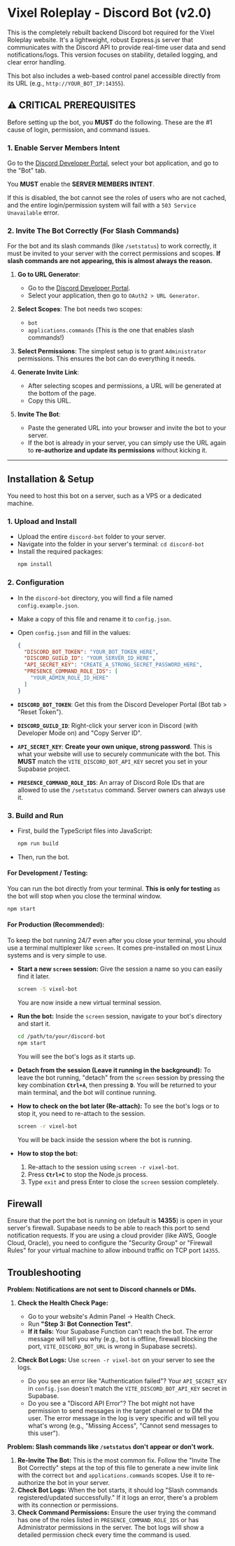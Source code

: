 # Vixel Roleplay - Discord Bot (v2.0)

This is the completely rebuilt backend Discord bot required for the Vixel Roleplay website. It's a lightweight, robust Express.js server that communicates with the Discord API to provide real-time user data and send notifications/logs. This version focuses on stability, detailed logging, and clear error handling.

This bot also includes a web-based control panel accessible directly from its URL (e.g., `http://YOUR_BOT_IP:14355`).

## ⚠️ CRITICAL PREREQUISITES

Before setting up the bot, you **MUST** do the following. These are the #1 cause of login, permission, and command issues.

### 1. Enable Server Members Intent

Go to the [Discord Developer Portal](https://discord.com/developers/applications), select your bot application, and go to the "Bot" tab.

You **MUST** enable the **SERVER MEMBERS INTENT**.

If this is disabled, the bot cannot see the roles of users who are not cached, and the entire login/permission system will fail with a `503 Service Unavailable` error.

### 2. Invite The Bot Correctly (For Slash Commands)

For the bot and its slash commands (like `/setstatus`) to work correctly, it must be invited to your server with the correct permissions and scopes. **If slash commands are not appearing, this is almost always the reason.**

1.  **Go to URL Generator**:
    *   Go to the [Discord Developer Portal](https://discord.com/developers/applications).
    *   Select your application, then go to `OAuth2 > URL Generator`.

2.  **Select Scopes**: The bot needs two scopes:
    *   `bot`
    *   `applications.commands` (This is the one that enables slash commands!)

3.  **Select Permissions**: The simplest setup is to grant `Administrator` permissions. This ensures the bot can do everything it needs.

4.  **Generate Invite Link**:
    *   After selecting scopes and permissions, a URL will be generated at the bottom of the page.
    *   Copy this URL.

5.  **Invite The Bot**:
    *   Paste the generated URL into your browser and invite the bot to your server.
    *   If the bot is already in your server, you can simply use the URL again to **re-authorize and update its permissions** without kicking it.

---

## Installation & Setup

You need to host this bot on a server, such as a VPS or a dedicated machine.

### 1. Upload and Install

-   Upload the entire `discord-bot` folder to your server.
-   Navigate into the folder in your server's terminal: `cd discord-bot`
-   Install the required packages:
    ```bash
    npm install
    ```

### 2. Configuration

-   In the `discord-bot` directory, you will find a file named `config.example.json`.
-   Make a copy of this file and rename it to `config.json`.
-   Open `config.json` and fill in the values:

    ```json
    {
      "DISCORD_BOT_TOKEN": "YOUR_BOT_TOKEN_HERE",
      "DISCORD_GUILD_ID": "YOUR_SERVER_ID_HERE",
      "API_SECRET_KEY": "CREATE_A_STRONG_SECRET_PASSWORD_HERE",
      "PRESENCE_COMMAND_ROLE_IDS": [
        "YOUR_ADMIN_ROLE_ID_HERE"
      ]
    }
    ```

-   **`DISCORD_BOT_TOKEN`**: Get this from the Discord Developer Portal (Bot tab > "Reset Token").
-   **`DISCORD_GUILD_ID`**: Right-click your server icon in Discord (with Developer Mode on) and "Copy Server ID".
-   **`API_SECRET_KEY`**: **Create your own unique, strong password**. This is what your website will use to securely communicate with the bot. This **MUST** match the `VITE_DISCORD_BOT_API_KEY` secret you set in your Supabase project.
-   **`PRESENCE_COMMAND_ROLE_IDS`**: An array of Discord Role IDs that are allowed to use the `/setstatus` command. Server owners can always use it.

### 3. Build and Run

- First, build the TypeScript files into JavaScript:
    ```bash
    npm run build
    ```
- Then, run the bot.

#### For Development / Testing:

You can run the bot directly from your terminal. **This is only for testing** as the bot will stop when you close the terminal window.

```bash
npm start
```

#### For Production (Recommended):

To keep the bot running 24/7 even after you close your terminal, you should use a terminal multiplexer like `screen`. It comes pre-installed on most Linux systems and is very simple to use.

-   **Start a new `screen` session:**
    Give the session a name so you can easily find it later.
    ```bash
    screen -S vixel-bot
    ```
    You are now inside a new virtual terminal session.

-   **Run the bot:**
    Inside the `screen` session, navigate to your bot's directory and start it.
    ```bash
    cd /path/to/your/discord-bot
    npm start
    ```
    You will see the bot's logs as it starts up.

-   **Detach from the session (Leave it running in the background):**
    To leave the bot running, "detach" from the `screen` session by pressing the key combination **`Ctrl+A`**, then pressing **`D`**. You will be returned to your main terminal, and the bot will continue running.

-   **How to check on the bot later (Re-attach):**
    To see the bot's logs or to stop it, you need to re-attach to the session.
    ```bash
    screen -r vixel-bot
    ```
    You will be back inside the session where the bot is running.

-   **How to stop the bot:**
    1.  Re-attach to the session using `screen -r vixel-bot`.
    2.  Press **`Ctrl+C`** to stop the Node.js process.
    3.  Type `exit` and press Enter to close the `screen` session completely.

## Firewall

Ensure that the port the bot is running on (default is **14355**) is open in your server's firewall. Supabase needs to be able to reach this port to send notification requests. If you are using a cloud provider (like AWS, Google Cloud, Oracle), you need to configure the "Security Group" or "Firewall Rules" for your virtual machine to allow inbound traffic on TCP port `14355`.

## Troubleshooting

**Problem: Notifications are not sent to Discord channels or DMs.**

1.  **Check the Health Check Page:**
    *   Go to your website's Admin Panel -> Health Check.
    *   Run **"Step 3: Bot Connection Test"**.
    *   **If it fails:** Your Supabase Function can't reach the bot. The error message will tell you why (e.g., bot is offline, firewall blocking the port, `VITE_DISCORD_BOT_URL` is wrong in Supabase secrets).

2.  **Check Bot Logs:** Use `screen -r vixel-bot` on your server to see the logs.
    *   Do you see an error like "Authentication failed"? Your `API_SECRET_KEY` in `config.json` doesn't match the `VITE_DISCORD_BOT_API_KEY` secret in Supabase.
    *   Do you see a "Discord API Error"? The bot might not have permission to send messages in the target channel or to DM the user. The error message in the log is very specific and will tell you what's wrong (e.g., "Missing Access", "Cannot send messages to this user").

**Problem: Slash commands like `/setstatus` don't appear or don't work.**

1.  **Re-Invite The Bot:** This is the most common fix. Follow the "Invite The Bot Correctly" steps at the top of this file to generate a new invite link with the correct `bot` and `applications.commands` scopes. Use it to re-authorize the bot in your server.
2.  **Check Bot Logs:** When the bot starts, it should log "Slash commands registered/updated successfully." If it logs an error, there's a problem with its connection or permissions.
3.  **Check Command Permissions:** Ensure the user trying the command has one of the roles listed in `PRESENCE_COMMAND_ROLE_IDS` or has Administrator permissions in the server. The bot logs will show a detailed permission check every time the command is used.